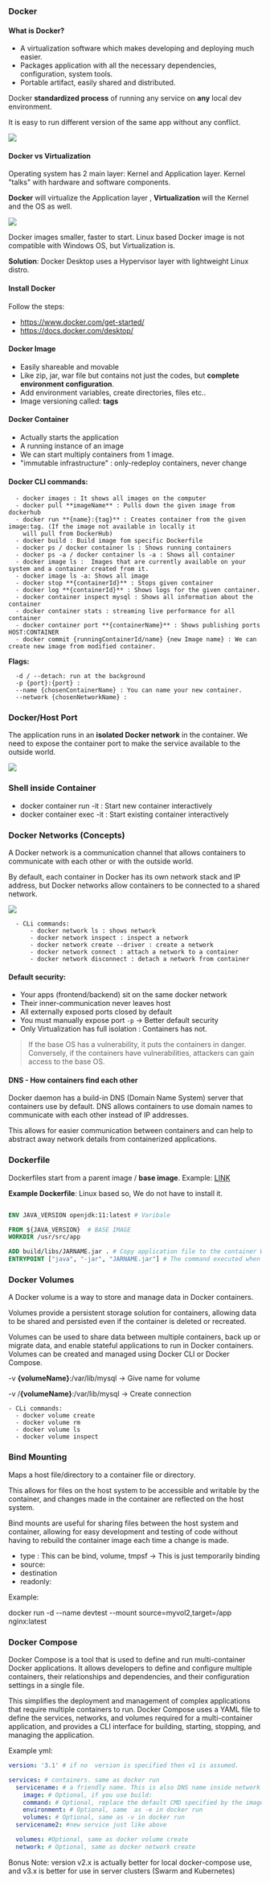 ### Docker

#### What is Docker?

- A virtualization software which makes developing and deploying much easier.
- Packages application with all the necessary dependencies, configuration, system tools.
- Portable artifact, easily shared and distributed.

Docker **standardized process** of running any service on **any** local dev environment.

It is easy to run different version of the same app without any conflict.

![](../../../../resources/docker/img.png)

#### Docker vs Virtualization

Operating system has 2 main layer: Kernel and Application layer.
Kernel "talks" with hardware and software components.

**Docker** will virtualize the Application layer , **Virtualization** will the Kernel and the OS as well.

![](../../../../resources/docker/img_1.png)

Docker images smaller, faster to start. Linux based Docker image is not compatible with Windows OS, but
Virtualization is.

**Solution**: Docker Desktop uses a Hypervisor layer with lightweight Linux distro.

#### Install Docker

Follow the steps:

- https://www.docker.com/get-started/
- https://docs.docker.com/desktop/

#### Docker Image

- Easily shareable and movable
- Like zip, jar, war file but contains not just the codes, but **complete environment configuration**.
- Add environment variables, create directories, files etc..
- Image versioning called: **tags**

#### Docker Container

- Actually starts the application
- A running instance of an image
- We can start multiply containers from 1 image.
- "immutable infrastructure" : only-redeploy containers, never change

#### Docker CLI commands:

      - docker images : It shows all images on the computer
      - docker pull **imageName** : Pulls down the given image from dockerhub
      - docker run **{name}:{tag}** : Creates container from the given image:tag. (If the image not available in locally it
        will pull from DockerHub)
      - docker build : Build image fom specific Dockerfile
      - docker ps / docker container ls : Shows running containers
      - docker ps -a / docker container ls -a : Shows all container
      - docker image ls :  Images that are currently available on your system and a container created from it.
      - docker image ls -a: Shows all image
      - docker stop **{containerId}** : Stops given container
      - docker log **{containerId}** : Shows logs for the given container.
      - docker container inspect mysql : Shows all information about the container
      - docker container stats : streaming live performance for all container
      - docker container port **{containerName}** : Shows publishing ports HOST:CONTAINER
      - docker commit {runningContainerId/name} {new Image name} : We can create new image from modified container.  


**Flags:**

      -d / --detach: run at the background
      -p {port}:{port} :
      --name {chosenContainerName} : You can name your new container.
      --network {chosenNetworkName} :

### Docker/Host Port

The application runs in an **isolated Docker network** in the container.
We need to expose the container port to make the service available to the outside world.

![](../../../../resources/docker/img_2.png)

### Shell inside Container

- docker container run -it : Start new container interactively
- docker container exec -it : Start existing container interactively

### Docker Networks (Concepts)

A Docker network is a communication channel that allows containers to communicate with each other or with the outside
world.

By default, each container in Docker has its own network stack and IP address, but Docker networks allow containers to
be connected to a shared network.

![](../../../../resources/docker/img_3.png)

      - CLi commands:
          - docker network ls : shows network
          - docker network inspect : inspect a network
          - docker network create --driver : create a network
          - docker network connect : attach a network to a container
          - docker network disconnect : detach a network from container

#### Default security:

- Your apps (frontend/backend) sit on the same docker network
- Their inner-communication never leaves host
- All externally exposed ports closed by default
- You must manually expose port `-p` -> Better default security
- Only Virtualization has full isolation : Containers has not. 

> If the base OS has a vulnerability, it puts the containers in danger. Conversely, if the
containers have vulnerabilities, attackers can gain access to the base OS.

#### DNS - How containers find each other

Docker daemon has a build-in DNS (Domain Name System) server that containers use by default.
DNS allows containers to use domain names to communicate with each other instead of IP addresses.

This allows for easier communication between containers and can help to abstract away network details from containerized
applications.

### Dockerfile

Dockerfiles start from a parent image / **base image**. Example: [LINK](https://hub.docker.com/_/openjdk)

**Example Dockerfile**: Linux based so, We do not have to install it.

```dockerfile

ENV JAVA_VERSION openjdk:11:latest # Varibale

FROM ${JAVA_VERSION}  # BASE IMAGE 
WORKDIR /usr/src/app

ADD build/libs/JARNAME.jar . # Copy application file to the container WORKDIR. FROM to TO
ENTRYPOINT ["java", "-jar", "JARNAME.jar"] # The command executed when the container is started.

```

### Docker Volumes

A Docker volume is a way to store and manage data in Docker containers.

Volumes provide a persistent storage solution for containers, allowing data to be shared and persisted even if
the container is deleted or recreated.

Volumes can be used to share data between multiple containers, back up or migrate data, and enable stateful applications
to run in Docker containers.
Volumes can be created and managed using Docker CLI or Docker Compose.

-v **{volumeName}**:/var/lib/mysql -> Give name for volume

-v /**{volumeName}**:/var/lib/mysql -> Create connection

    - CLi commands:
      - docker volume create
      - docker volume rm
      - docker volume ls
      - docker volume inspect

### Bind Mounting

Maps a host file/directory to a container file or directory.

This allows for files on the host system to be accessible and writable by the container, and changes made in the
container are reflected on the host system.

Bind mounts are useful for sharing files between the host system and container, allowing for easy development and
testing of code without having to rebuild the container image each time a change is made.

- type : This can be bind, volume, tmpsf -> This is just temporarily binding
- source: 
- destination
- readonly: 

Example: 

docker run -d --name devtest --mount source=myvol2,target=/app nginx:latest 


### Docker Compose

Docker Compose is a tool that is used to define and run multi-container Docker applications. It allows developers to
define and configure multiple containers, their relationships and dependencies, and their configuration settings in a
single file.

This simplifies the deployment and management of complex applications that require multiple containers to
run. Docker Compose uses a YAML file to define the services, networks, and volumes required for a multi-container
application, and provides a CLI interface for building, starting, stopping, and managing the application.

Example yml:

```yaml
version: '3.1' # if no  version is specified then v1 is assumed.

services: # containers. same as docker run
  servicename: # a friendly name. This is also DNS name inside network
    image: # Optional, if you use build:
    command: # Optional, replace the default CMD specified by the image
    environment: # Optional, same  as -e in docker run
    volumes: # Optional, same as -v in docker run  
  servicename2: #new service just like above

  volumes: #Optional, same as docker volume create
  network: # Optional, same as docker network create

```

Bonus Note: version v2.x is actually better for local docker-compose use, and v3.x is better for use in server
clusters (Swarm and Kubernetes)


